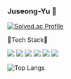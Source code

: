 ### Juseong-Yu 🌱

<!--
**Juseong-Yu/Juseong-Yu** is a ✨ _special_ ✨ repository because its `README.md` (this file) appears on your GitHub profile.

Here are some ideas to get you started:

- 🔭 I’m currently working on ...
- 🌱 I’m currently learning ...
- 👯 I’m looking to collaborate on ...
- 🤔 I’m looking for help with ...
- 💬 Ask me about ...
- 📫 How to reach me: ...
- 😄 Pronouns: ...
- ⚡ Fun fact: ...
-->

[![Solved.ac Profile](http://mazassumnida.wtf/api/v2/generate_badge?boj=aaa4591)](https://solved.ac/aaa4591/)

💪Tech Stack💪

<img src="https://img.shields.io/badge/HTML5-E34F26?style=flat-square&logo=HTML5&logoColor=white" />  <img src="https://img.shields.io/badge/CSS-1572B6?style=flat-square&logo=CSS3&logoColor=white" /> <img src="https://img.shields.io/badge/JavaScript-F7DF1E?style=flat-square&logo=JavaScript&logoColor=black" /> <img src="https://img.shields.io/badge/React-61DAFB?style=flat-square&logo=React&logoColor=white" />
<img src="https://img.shields.io/badge/Python-3776AB?style=flat-square&logo=Python&logoColor=white" /> <img src="https://img.shields.io/badge/R-7EA9D7?style=flat-square&logo=R&logoColor=white" />

![Top Langs](https://github-readme-stats.vercel.app/api/top-langs/?username=Juseong-Yu&layout=compact)

